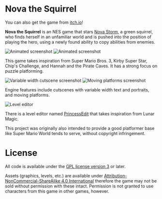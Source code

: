 Nova the Squirrel
============

You can also get the game from [itch.io](https://novasquirrel.itch.io/nova-the-squirrel)!

**Nova the Squirrel** is an NES game that stars [Nova Storm](https://toyhou.se/7023466.nova), a green squirrel, who finds herself in an unfamiliar world and is pushed into the position of playing the hero, using a newly found ability to copy abilities from enemies.

![Animated screenshot](http://i.imgur.com/2uPJwsW.gif) ![Animated screenshot](http://i.imgur.com/1pRolBf.gif)

This game takes inspiration from Super Mario Bros. 3, Kirby Super Star, Chip's Challenge, and Hannah and the Pirate Caves. It has a strong focus on puzzle platforming.

![Variable width cutscene screenshot](http://i.imgur.com/NnDfgb3.png) ![Moving platforms screenshot](http://i.imgur.com/NvsBbFU.png)

Engine features include cutscenes with variable width text and portraits, and moving platforms.

![Level editor](http://i.imgur.com/fq5bEc3.gif)

There is a level editor named [PrincessEdit](https://github.com/NovaSquirrel/PrincessEdit) that takes inspiration from Lunar Magic.

This project was originally also intended to provide a good platformer base like Super Mario World tends to serve, without copyright infringement.

License
=======
All code is available under the [GPL license version 3](https://www.gnu.org/licenses/gpl-3.0.en.html) or later.

Assets (graphics, levels, etc.) are available under [Attribution-NonCommercial-ShareAlike 4.0 International](https://creativecommons.org/licenses/by-nc-sa/4.0/) therefore the game may not be sold without permission with these intact. Permission is not granted to use characters from this game in other games, however.
